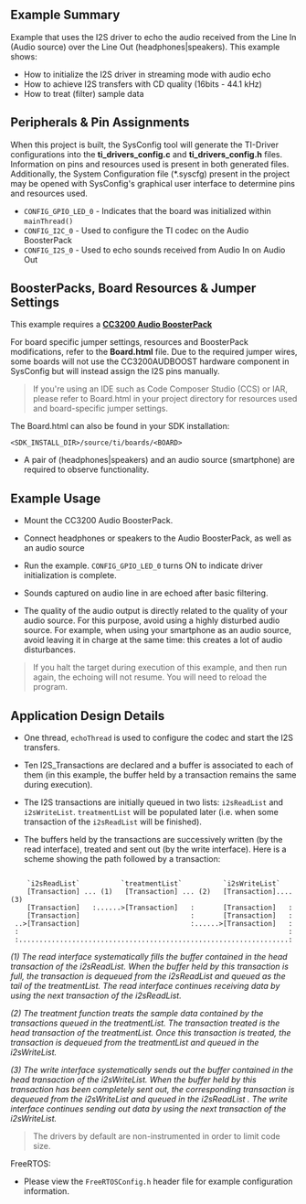 ## Example Summary

Example that uses the I2S driver to echo the audio received from the
Line In (Audio source) over the Line Out (headphones|speakers).
This example shows:

* How to initialize the I2S driver in streaming mode with audio echo
* How to achieve I2S transfers with CD quality (16bits - 44.1 kHz)
* How to treat (filter) sample data

## Peripherals & Pin Assignments

When this project is built, the SysConfig tool will generate the TI-Driver
configurations into the __ti_drivers_config.c__ and __ti_drivers_config.h__
files. Information on pins and resources used is present in both generated
files. Additionally, the System Configuration file (\*.syscfg) present in the
project may be opened with SysConfig's graphical user interface to determine
pins and resources used.

* `CONFIG_GPIO_LED_0` - Indicates that the board was initialized within
`mainThread()`
* `CONFIG_I2C_0` - Used to configure the TI codec on the Audio BoosterPack
* `CONFIG_I2S_0` - Used to echo sounds received from Audio In on Audio Out

## BoosterPacks, Board Resources & Jumper Settings

This example requires a [__CC3200 Audio BoosterPack__][cc3200audboost]

For board specific jumper settings, resources and BoosterPack modifications,
refer to the __Board.html__ file. Due to the required jumper wires, some boards
will not use the CC3200AUDBOOST hardware component in SysConfig but will instead
assign the I2S pins manually.

> If you're using an IDE such as Code Composer Studio (CCS) or IAR, please
refer to Board.html in your project directory for resources used and
board-specific jumper settings.

The Board.html can also be found in your SDK installation:

```text
<SDK_INSTALL_DIR>/source/ti/boards/<BOARD>
```

* A pair of (headphones|speakers) and an audio source (smartphone) are
required to observe functionality.

## Example Usage

* Mount the CC3200 Audio BoosterPack.

* Connect headphones or speakers to the Audio BoosterPack, as well as an audio source

* Run the example. `CONFIG_GPIO_LED_0` turns ON to indicate driver
initialization is complete.

* Sounds captured on audio line in are echoed after basic filtering.

* The quality of the audio output is directly related to the quality of your audio
source. For this purpose, avoid using a highly disturbed audio source.
For example, when using your smartphone as an audio source, avoid leaving it in charge
at the same time: this creates a lot of audio disturbances.

> If you halt the target during execution of this example, and then
run again, the echoing will not resume. You will need to reload the program.

## Application Design Details

* One thread, `echoThread` is used to configure the codec and start
the I2S transfers.

* Ten I2S_Transactions are declared and a buffer is associated to each
of them (in this example, the buffer held by a transaction remains the
same during execution).

* The I2S transactions are initially queued in two lists: `i2sReadList`
and `i2sWriteList`. `treatmentList` will be populated later (i.e. when
some transaction of the `i2sReadList` will be finished).

* The buffers held by the transactions are successively written (by the
read interface), treated and sent out (by the write interface).
Here is a scheme showing the path followed by a transaction:

```text

    `i2sReadList`          `treatmentList`          `i2sWriteList`
    [Transaction] ... (1)   [Transaction] ... (2)   [Transaction]....  (3)
    [Transaction]   :......>[Transaction]   :       [Transaction]   :
    [Transaction]                           :       [Transaction]   :
 ..>[Transaction]                           :......>[Transaction]   :
 :                                                                  :
 :..................................................................:
```

*(1) The read interface systematically fills the buffer contained in the head
transaction of the i2sReadList. When the buffer held by this transaction is
full, the transaction is dequeued from the i2sReadList  and queued as the
tail of the treatmentList. The read interface continues receiving data by
using the next transaction of the i2sReadList.*

*(2) The treatment function treats the sample data contained by the transactions
queued in the treatmentList. The transaction treated is the head transaction
of the treatmentList. Once this transaction is treated, the transaction is
dequeued from the treatmentList and queued in the i2sWriteList.*

*(3) The write interface systematically sends out the buffer contained in the
head transaction of the i2sWriteList. When the buffer held by this transaction
has been completely sent out, the corresponding transaction is dequeued from
the i2sWriteList and queued in the i2sReadList . The write interface continues
sending out data by using the next transaction of the i2sWriteList.*

> The drivers by default are non-instrumented in order to limit code size.

FreeRTOS:

* Please view the `FreeRTOSConfig.h` header file for example configuration
information.

[cc3200audboost]: https://www.ti.com/tool/cc3200audboost

